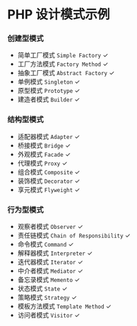 # PHP 设计模式示例
### 创建型模式
  * 简单工厂模式 `Simple Factory` ✓
  * 工厂方法模式 `Factory Method` ✓
  * 抽象工厂模式 `Abstract Factory` ✓
  * 单例模式 `Singleton` ✓
  * 原型模式 `Prototype` ✓
  * 建造者模式 `Builder` ✓

### 结构型模式
  * 适配器模式 `Adapter` ✓
  * 桥接模式 `Bridge` ✓
  * 外观模式 `Facade` ✓
  * 代理模式 `Proxy` ✓
  * 组合模式 `Composite` ✓
  * 装饰模式 `Decorator` ✓
  * 享元模式 `Flyweight` ✓

### 行为型模式
  * 观察者模式 `Observer` ✓
  * 责任链模式 `Chain of Responsibility` ✓
  * 命令模式 `Command` ✓
  * 解释器模式 `Interpreter` ✓
  * 迭代器模式 `Iterator` ✓
  * 中介者模式 `Mediator` ✓
  * 备忘录模式 `Memento` ✓
  * 状态模式 `State` ✓
  * 策略模式 `Strategy` ✓
  * 模板方法模式 `Template Method` ✓
  * 访问者模式 `Visitor` ✓
